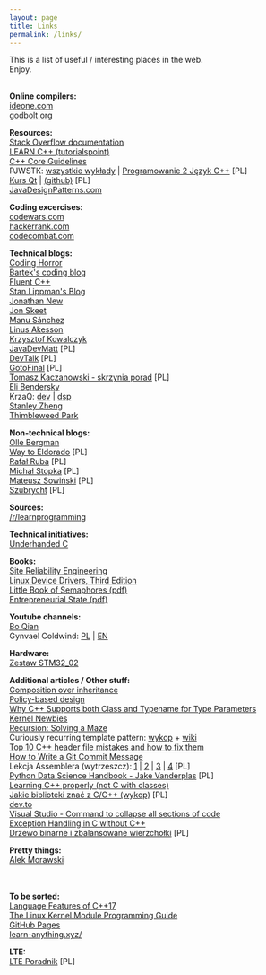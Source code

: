 ```yaml
---
layout: page
title: Links
permalink: /links/
---
```


This is a list of useful / interesting places in the web.<br>
Enjoy.<br><br>


**Online compilers:**<br>
[ideone.com](https://ideone.com/)<br>
[godbolt.org](https://godbolt.org/)<br>

**Resources:**<br>
[Stack Overflow documentation](http://stackoverflow.com/documentation)<br>
[LEARN C++ (tutorialspoint)](https://www.tutorialspoint.com/cplusplus/cpp_templates.htm)<br>
[C++ Core Guidelines](https://github.com/isocpp/CppCoreGuidelines/blob/master/CppCoreGuidelines.md)<br>
PJWSTK: [wszystkie wykłady](http://edu.pjwstk.edu.pl/wyklady/) | [Programowanie 2 Język C++](http://edu.pjwstk.edu.pl/wyklady/pro/scb/index.html) \[PL\]<br>
[Kurs Qt](http://blog.matthew.org.pl/2010/03/13/kurs-qt-czesc-7-tcp/) | [(github)](https://github.com/matthewpl/qt7) \[PL\]<br>
[JavaDesignPatterns.com](http://java-design-patterns.com/)<br>

**Coding excercises:**<br>
[codewars.com](https://codewars.com/)<br>
[hackerrank.com](https://hackerrank.com/)<br>
[codecombat.com](https://codecombat.com/)<br>

**Technical blogs:**<br>
[Coding Horror](https://blog.codinghorror.com/)<br>
[Bartek's coding blog](http://www.bfilipek.com)<br>
[Fluent C++](http://www.fluentcpp.com)<br>
[Stan Lippman's Blog](https://web.archive.org/web/20060618190154/http://blogs.msdn.com:80/slippman/default.aspx)<br>
[Jonathan New](http://blog.jonnew.com/)<br>
[Jon Skeet](https://codeblog.jonskeet.uk/)<br>
[Manu Sánchez](http://manu343726.github.io)<br>
[Linus Akesson](https://www.linusakesson.net/programming/underhanded/2015.php)<br>
[Krzysztof Kowalczyk](https://blog.kowalczyk.info)<br>
[JavaDevMatt](http://javadevmatt.pl) \[PL\]<br>
[DevTalk](http://devtalk.pl/) \[PL\]<br>
[GotoFinal](https://blog.gotofinal.com/) \[PL\]<br>
[Tomasz Kaczanowski - skrzynia porad](http://kaczus.ppa.pl/art/Skrzynia_porad,18.html) \[PL\]<br>
[Eli Bendersky](http://eli.thegreenplace.net/)<br>
KrzaQ: [dev](https://dev.krzaq.cc/) | [dsp](https://dsp.krzaq.cc/)<br>
[Stanley Zheng](https://blog.stanzheng.com/recurse/interview-prep/)<br>
[Thimbleweed Park](https://blog.thimbleweedpark.com/)<br>

**Non-technical blogs:**<br>
[Olle Bergman](http://www.ollebergman.se/)<br>
[Way to Eldorado](http://waytoeldorado.pl/) \[PL\]<br>
[Rafał Ruba](http://rafalruba.pl) \[PL\]<br>
[Michał Stopka](http://michalstopka.pl) \[PL\]<br>
[Mateusz Sowiński](http://mateuszsowinski.com/) \[PL\]<br>
[Szubrycht](https://szubrycht.wordpress.com/) \[PL\]<br>

**Sources:**<br>
[/r/learnprogramming](https://www.reddit.com/r/learnprogramming/)<br>

**Technical initiatives:**<br>
[Underhanded C](http://underhanded-c.org/)<br>

**Books:**<br>
[Site Reliability Engineering](http://landing.google.com/sre/book.html)<br>
[Linux Device Drivers, Third Edition](https://lwn.net/Kernel/LDD3/)<br>
[Little Book of Semaphores (pdf)](http://greenteapress.com/semaphores/LittleBookOfSemaphores.pdf)<br>
[Entrepreneurial State (pdf)](https://www.demos.co.uk/files/Entrepreneurial_State_-_web.pdf)<br>

**Youtube channels:**<br>
[Bo Qian](https://www.youtube.com/user/BoQianTheProgrammer/playlists)<br>
Gynvael Coldwind: [PL](https://www.youtube.com/user/GynvaelColdwind) | [EN](https://www.youtube.com/user/GynvaelEN)<br>

**Hardware:**<br>
[Zestaw STM32_02](https://kamami.pl/zestaw-z-ksiazka/188012-zestaw-stm3202.html)<br>

**Additional articles / Other stuff:**<br>
[Composition over inheritance](https://en.wikipedia.org/wiki/Composition_over_inheritance)<br>
[Policy-based design](https://en.wikipedia.org/wiki/Policy-based_design)<br>
[Why C++ Supports both Class and Typename for Type Parameters](https://web.archive.org/web/20060619131004/http://blogs.msdn.com/slippman/archive/2004/08/11/212768.aspx)<br>
[Kernel Newbies](https://kernelnewbies.org/)<br>
[Recursion: Solving a Maze](https://www.cs.bu.edu/teaching/alg/maze/)<br>
Curiously recurring template pattern: [wykop](https://www.wykop.pl/wpis/21931839/mam-klase-abstrakcyjna-blob-z-funkcjami-wirtualnym/) + [wiki](https://en.wikipedia.org/wiki/Curiously_recurring_template_pattern)<br>
[Top 10 C++ header file mistakes and how to fix them](https://www.reddit.com/r/programming/comments/4xfqld/top_10_c_header_file_mistakes_and_how_to_fix_them/)<br>
[How to Write a Git Commit Message](https://chris.beams.io/posts/git-commit/)<br>
Lekcja Assemblera (wytrzeszcz): 
[1](https://steemit.com/polish/@wytrzeszcz/lekcja-assemblera-1) | 
[2](https://steemit.com/polish/@wytrzeszcz/lekcja-assemblera-2) | 
[3](https://steemit.com/polish/@wytrzeszcz/lekcja-assemblera-3) | 
[4](https://steemit.com/polish/@wytrzeszcz/lekcja-assemblera-4) \[PL\]<br>
[Python Data Science Handbook - Jake Vanderplas](https://www.wykop.pl/wpis/21940047/python-data-science-handbook-jake-vanderplas-http-/) \[PL\]<br>
[Learning C++ properly (not C with classes)](https://softwareengineering.stackexchange.com/questions/48401/learning-c-properly-not-c-with-classes)<br>
[Jakie biblioteki znać z C/C++ (wykop)](https://www.wykop.pl/wpis/22778765/mirki-jestem-juniorem-robiacym-w-ansic-i-troche-cp/) \[PL\]<br>
[dev.to](https://dev.to/)<br>
[Visual Studio - Command to collapse all sections of code](https://stackoverflow.com/questions/982677/visual-studio-command-to-collapse-all-sections-of-code)<br>
[Exception Handling in C without C++](http://www.on-time.com/ddj0011.htm)<br>
[Drzewo binarne i zbalansowane wierzchołki](http://algorytmy.blox.pl/2008/03/Drzewo-binarne-i-zbalansowane-wierzcholki.html) \[PL\]<br>


**Pretty things:**<br>
[Alek Morawski](http://alekmorawski.com/)<br>

<br><br>
**To be sorted:**<br>
[Language Features of C++17](/materials/cpp17_language.pdf)<br>
[The Linux Kernel Module Programming Guide](http://www.tldp.org/LDP/lkmpg/2.6/lkmpg.pdf)<br>
[GitHub Pages](https://pages.github.com/)<br>
[learn-anything.xyz/](https://learn-anything.xyz/)<br>

**LTE:**<br>
[LTE Poradnik](http://www.w3ii.com/pl/lte/default.html) \[PL\]<br>

